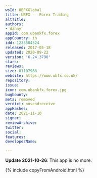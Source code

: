 ```yaml
---
wsId: UBFXGlobal
title: UBFX -  Forex Trading
altTitle: 
authors:
- danny
appId: com.ubankfx.forex
appCountry: th
idd: 1233584524
released: 2017-05-18
updated: 2020-09-22
version: '6.24.3790'
stars: 
reviews: 
size: 81107968
website: https://www.ubfx.co.uk/
repository: 
issue: 
icon: com.ubankfx.forex.jpg
bugbounty: 
meta: removed
verdict: nosendreceive
appHashes: 
date: 2021-11-10
signer: 
reviewArchive: 
twitter: 
social: 
features: 
developerName: 

---
```


**Update 2021-10-26**: This app is no more.

{% include copyFromAndroid.html %}
